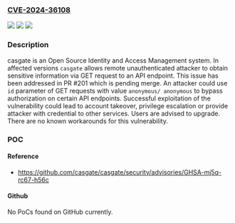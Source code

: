 ### [CVE-2024-36108](https://cve.mitre.org/cgi-bin/cvename.cgi?name=CVE-2024-36108)
![](https://img.shields.io/static/v1?label=Product&message=casgate&color=blue)
![](https://img.shields.io/static/v1?label=Version&message=%3D%20%3C%200.1.0%20&color=brighgreen)
![](https://img.shields.io/static/v1?label=Vulnerability&message=CWE-285%3A%20Improper%20Authorization&color=brighgreen)

### Description

casgate is an Open Source Identity and Access Management system. In affected versions `casgate` allows remote unauthenticated attacker to obtain sensitive information via GET request to an API endpoint. This issue has been addressed in PR #201 which is pending merge. An attacker could use `id` parameter of GET requests with value `anonymous/ anonymous` to bypass authorization on certain API endpoints. Successful exploitation of the vulnerability could lead to account takeover, privilege escalation or provide attacker with credential to other services. Users are advised to upgrade. There are no known workarounds for this vulnerability.

### POC

#### Reference
- https://github.com/casgate/casgate/security/advisories/GHSA-mj5q-rc67-h56c

#### Github
No PoCs found on GitHub currently.

